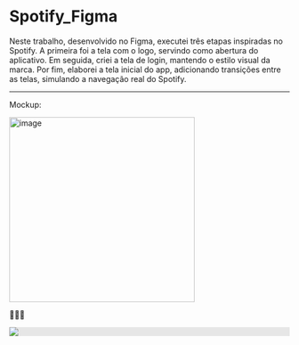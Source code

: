 # Spotify_Figma
Neste trabalho, desenvolvido no Figma, executei três etapas inspiradas no Spotify. A primeira foi a tela com o logo, servindo como abertura do aplicativo. Em seguida, criei a tela de login, mantendo o estilo visual da marca. Por fim, elaborei a tela inicial do app, adicionando transições entre as telas, simulando a navegação real do Spotify.


_____________________________________________________________________________

Mockup:


  <img width="333" height="332" alt="image" src="https://github.com/user-attachments/assets/c358d9f3-81ff-49dd-8191-17cb7887a10f" /> 

💚💚💚


                  
  <img style="display: block;-webkit-user-select: none;margin: auto;background-color: hsl(0, 0%, 90%);" src="https://i.makeagif.com/media/10-27-2022/5yre7c.gif">
